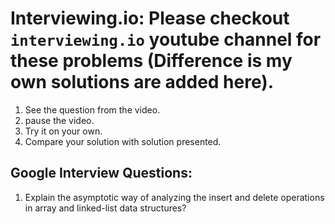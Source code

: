 # Interviewing.io: Please checkout `interviewing.io` youtube channel for these problems (Difference is my own solutions are added here).  
1. See the question from the video.  
2. pause the video.  
3. Try it on your own.  
4. Compare your solution with solution presented.  
  
## Google Interview Questions:  
  
1. Explain the asymptotic way of analyzing the insert and delete operations in array and linked-list data structures?  

